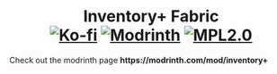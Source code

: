 <h1 align="center">Inventory+ Fabric<br>
<a href="https://ko-fi.com/dcqout"><img src="https://img.shields.io/badge/Support me-kofi.svg?logo=ko-fi&label=Ko-fi&style=flat&color=white&suffix=%20&logoColor=white&labelColor=ff5e5b" alt="Ko-fi"></a>
<a href="https://modrinth.com/mod/inventory+"><img src="https://img.shields.io/modrinth/dt/inventory+?logo=modrinth&label=Modrinth&style=flat&color=5ca424&suffix=%20&labelColor=black" alt="Modrinth"></a>
<a href="https://github.com/dcqout/dcqinv"><img src=https://img.shields.io/badge/License-MPL2.0-blue.svg alt="MPL2.0"></a>
</h1>

<p>Check out the modrinth page <strong>https://modrinth.com/mod/inventory+</strong></p>
